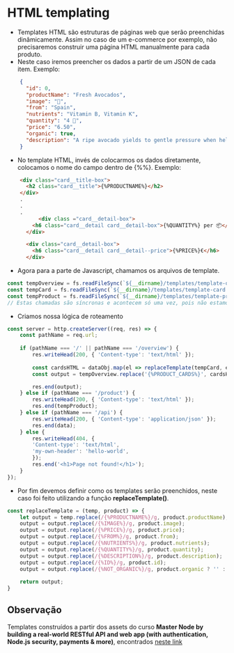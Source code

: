 # HTML templating

* Templates HTML são estruturas de páginas web que serão preenchidas dinâmicamente. Assim no caso de um e-commerce por exemplo, não precisaremos construir uma página HTML manualmente para cada produto.
* Neste caso iremos preencher os dados a partir de um JSON de cada item. Exemplo:
```JSON
    {
      "id": 0,
      "productName": "Fresh Avocados",
      "image": "🥑",
      "from": "Spain",
      "nutrients": "Vitamin B, Vitamin K",
      "quantity": "4 🥑",
      "price": "6.50",
      "organic": true,
      "description": "A ripe avocado yields to gentle pressure when held in the palm of the hand and squeezed. The fruit is not sweet, but distinctly and subtly flavored, with smooth texture. The avocado is popular in vegetarian cuisine as a substitute for meats in sandwiches and salads because of its high fat content. Generally, avocado is served raw, though some cultivars, including the common 'Hass', can be cooked for a short time without becoming bitter. It is used as the base for the Mexican dip known as guacamole, as well as a spread on corn tortillas or toast, served with spices."
    }
```
* No template HTML, invés de colocarmos os dados diretamente, colocamos o nome do campo dentro de {%%}. Exemplo:
```HTML
    <div class="card__title-box">
      <h2 class="card__title">{%PRODUCTNAME%}</h2>
    </div>
    .
    .
    .
          <div class ="card__detail-box">
        <h6 class="card__detail card__detail-box">{%QUANTITY%} per 📦</h6>
      </div>

      <div class="card__detail-box">
        <h6 class="card__detail card__detail--price">{%PRICE%}€</h6>
      </div>
```
* Agora para a parte de Javascript, chamamos os arquivos de template.
```Javascript
const tempOverview = fs.readFileSync(`${__dirname}/templates/template-overview.html`, 'utf-8');
const tempCard = fs.readFileSync(`${__dirname}/templates/template-card.html`, 'utf-8');
const tempProduct = fs.readFileSync(`${__dirname}/templates/template-product.html`, 'utf-8');
// Estas chamadas são síncronas e acontecem só uma vez, pois não estamos chamando dentro da função de callback do servidor.
```

* Criamos nossa lógica de roteamento
```Javascript
const server = http.createServer((req, res) => {
    const pathName = req.url;
    
    if (pathName === '/' || pathName === '/overview') {
        res.writeHead(200, { 'Content-type': 'text/html' });
        
        const cardsHTML = dataObj.map(el => replaceTemplate(tempCard, el)).join('');
        const output = tempOverview.replace('{%PRODUCT_CARDS%}', cardsHTML);

        res.end(output);
    } else if (pathName === '/product') {
        res.writeHead(200, { 'Content-type': 'text/html' });
        res.end(tempProduct);
    } else if (pathName === '/api') {
        res.writeHead(200, { 'Content-type': 'application/json' });
        res.end(data);
    } else {
        res.writeHead(404, {
        'Content-type': 'text/html',
        'my-own-header': 'hello-world',
        });
        res.end('<h1>Page not found!</h1>');
    }
});
```

* Por fim devemos definir como os templates serão preenchidos, neste caso foi feito utilizando a função __replaceTemplate()__.

```Javascript
const replaceTemplate = (temp, product) => {
    let output = temp.replace(/{%PRODUCTNAME%}/g, product.productName);
    output = output.replace(/{%IMAGE%}/g, product.image);
    output = output.replace(/{%PRICE%}/g, product.price);
    output = output.replace(/{%FROM%}/g, product.from);
    output = output.replace(/{%NUTRIENTS%}/g, product.nutrients);
    output = output.replace(/{%QUANTITY%}/g, product.quantity);
    output = output.replace(/{%DESCRIPTION%}/g, product.description);
    output = output.replace(/{%ID%}/g, product.id);
    output = output.replace(/{%NOT_ORGANIC%}/g, product.organic ? '' : 'not-organic');
    
    return output;
}
```

## Observação

Templates construídos a partir dos assets do curso __Master Node by building a real-world RESTful API and web app (with authentication, Node.js security, payments & more)__, encontrados [neste link](https://github.com/jonasschmedtmann/complete-node-bootcamp/tree/master/1-node-farm/starter)